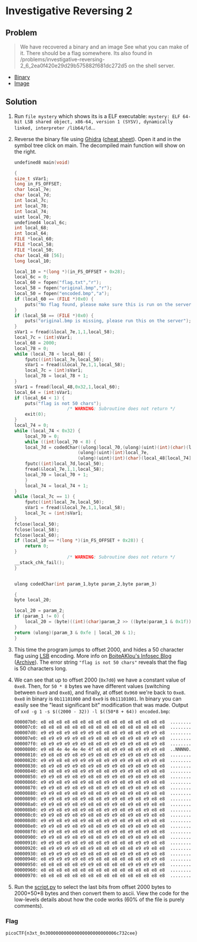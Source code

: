 # Investigative Reversing 2

## Problem

> We have recovered a binary and an image See what you can make of it. There should be a flag somewhere. Its also found in /problems/investigative-reversing-2_6_2ea0f420e29d29b575882f681dc272d5 on the shell server.

* [Binary](./mystery)
* [Image](./encoded.bmp)

## Solution

1. Run `file mystery` which shows its is a ELF executable: `mystery: ELF 64-bit LSB shared object, x86-64, version 1 (SYSV), dynamically linked, interpreter /lib64/ld`...
2. Reverse the binary file using [Ghidra](https://ghidra-sre.org/) ([cheat sheet](https://ghidra-sre.org/CheatSheet.html)). Open it and in the symbol tree click on main. The decompiled main function will show on the right.

    ```c++
    undefined8 main(void)

    {
    size_t sVar1;
    long in_FS_OFFSET;
    char local_7e;
    char local_7d;
    int local_7c;
    int local_78;
    int local_74;
    uint local_70;
    undefined4 local_6c;
    int local_68;
    int local_64;
    FILE *local_60;
    FILE *local_58;
    FILE *local_50;
    char local_48 [56];
    long local_10;

    local_10 = *(long *)(in_FS_OFFSET + 0x28);
    local_6c = 0;
    local_60 = fopen("flag.txt","r");
    local_58 = fopen("original.bmp","r");
    local_50 = fopen("encoded.bmp","a");
    if (local_60 == (FILE *)0x0) {
        puts("No flag found, please make sure this is run on the server");
    }
    if (local_58 == (FILE *)0x0) {
        puts("original.bmp is missing, please run this on the server");
    }
    sVar1 = fread(&local_7e,1,1,local_58);
    local_7c = (int)sVar1;
    local_68 = 2000;
    local_78 = 0;
    while (local_78 < local_68) {
        fputc((int)local_7e,local_50);
        sVar1 = fread(&local_7e,1,1,local_58);
        local_7c = (int)sVar1;
        local_78 = local_78 + 1;
    }
    sVar1 = fread(local_48,0x32,1,local_60);
    local_64 = (int)sVar1;
    if (local_64 < 1) {
        puts("flag is not 50 chars");
                        /* WARNING: Subroutine does not return */
        exit(0);
    }
    local_74 = 0;
    while (local_74 < 0x32) {
        local_70 = 0;
        while ((int)local_70 < 8) {
        local_7d = codedChar((ulong)local_70,(ulong)(uint)(int)(char)(local_48[local_74] + -5),
                            (ulong)(uint)(int)local_7e,
                            (ulong)(uint)(int)(char)(local_48[local_74] + -5));
        fputc((int)local_7d,local_50);
        fread(&local_7e,1,1,local_58);
        local_70 = local_70 + 1;
        }
        local_74 = local_74 + 1;
    }
    while (local_7c == 1) {
        fputc((int)local_7e,local_50);
        sVar1 = fread(&local_7e,1,1,local_58);
        local_7c = (int)sVar1;
    }
    fclose(local_50);
    fclose(local_58);
    fclose(local_60);
    if (local_10 == *(long *)(in_FS_OFFSET + 0x28)) {
        return 0;
    }
                        /* WARNING: Subroutine does not return */
    __stack_chk_fail();
    }


    ulong codedChar(int param_1,byte param_2,byte param_3)

    {
    byte local_20;

    local_20 = param_2;
    if (param_1 != 0) {
        local_20 = (byte)((int)(char)param_2 >> ((byte)param_1 & 0x1f));
    }
    return (ulong)(param_3 & 0xfe | local_20 & 1);
    }
    ```

3. This time the program jumps to offset 2000, and hides a 50 character flag using [LSB](https://en.wikipedia.org/wiki/Bit_numbering#Least_significant_bit) encoding. More info on [BoiteAKlou's Infosec Blog](https://www.boiteaklou.fr/Steganography-Least-Significant-Bit.html) ([Archive](https://web.archive.org/web/20200603202609/https://www.boiteaklou.fr/Steganography-Least-Significant-Bit.html)). The error string `"flag is not 50 chars"` reveals that the flag is 50 characters long.

4. We can see that up to offset 2000 (`0x7d0`) we have a constant value of `0xe8`. Then, for `50 * 8` bytes we have different values (switching between `0xe9` and `0xe8`), and finally, at offset `0x960` we're back to `0xe8`. `0xe8` in binary is `0b11101000` and `0xe9` is `0b11101001`. In binary you can easily see the "least significant bit" modification that was made. Output of `xxd -g 1 -s $((2000 - 32)) -l $((50*8 + 64)) encoded.bmp`:

    ```bash
    000007b0: e8 e8 e8 e8 e8 e8 e8 e8 e8 e8 e8 e8 e8 e8 e8 e8  ................
    000007c0: e8 e8 e8 e8 e8 e8 e8 e8 e8 e8 e8 e8 e8 e8 e8 e8  ................
    000007d0: e9 e9 e8 e9 e8 e9 e9 e8 e8 e8 e9 e8 e8 e9 e9 e8  ................
    000007e0: e8 e9 e9 e9 e9 e8 e9 e8 e8 e9 e8 e9 e8 e9 e9 e8  ................
    000007f0: e8 e9 e9 e9 e9 e9 e8 e8 e9 e9 e9 e9 e8 e8 e9 e8  ................
    00000800: e9 e8 4e 4e 4e 4e 4f e8 e8 e9 e9 e8 e9 e9 e9 e8  ..NNNNO.........
    00000810: e9 e8 e8 e9 e8 e9 e9 e8 e8 e9 e9 e9 e8 e9 e8 e8  ................
    00000820: e9 e9 e8 e8 e9 e9 e9 e8 e9 e9 e9 e9 e8 e9 e9 e8  ................
    00000830: e8 e9 e8 e9 e9 e8 e9 e8 e9 e9 e8 e9 e8 e9 e8 e8  ................
    00000840: e9 e8 e8 e9 e8 e9 e9 e8 e8 e9 e9 e9 e8 e9 e8 e8  ................
    00000850: e9 e9 e8 e9 e8 e9 e8 e8 e9 e9 e8 e9 e8 e9 e8 e8  ................
    00000860: e9 e9 e8 e9 e8 e9 e8 e8 e9 e9 e8 e9 e8 e9 e8 e8  ................
    00000870: e9 e9 e8 e9 e8 e9 e8 e8 e9 e9 e8 e9 e8 e9 e8 e8  ................
    00000880: e9 e9 e8 e9 e8 e9 e8 e8 e9 e9 e8 e9 e8 e9 e8 e8  ................
    00000890: e9 e9 e8 e9 e8 e9 e8 e8 e9 e9 e8 e9 e8 e9 e8 e8  ................
    000008a0: e9 e9 e8 e9 e8 e9 e8 e8 e9 e9 e8 e9 e8 e9 e8 e8  ................
    000008b0: e9 e9 e8 e9 e8 e9 e8 e8 e9 e9 e8 e9 e8 e9 e8 e8  ................
    000008c0: e9 e9 e8 e9 e8 e9 e8 e8 e9 e9 e8 e9 e8 e9 e8 e8  ................
    000008d0: e9 e9 e8 e9 e8 e9 e8 e8 e9 e9 e8 e9 e8 e9 e8 e8  ................
    000008e0: e9 e9 e8 e9 e8 e9 e8 e8 e9 e9 e8 e9 e8 e9 e8 e8  ................
    000008f0: e9 e9 e8 e9 e8 e9 e8 e8 e9 e9 e8 e9 e8 e9 e8 e8  ................
    00000900: e9 e9 e8 e9 e8 e9 e8 e8 e9 e9 e8 e9 e8 e9 e8 e8  ................
    00000910: e9 e9 e8 e9 e8 e9 e8 e8 e9 e8 e8 e8 e9 e9 e8 e8  ................
    00000920: e8 e9 e9 e9 e9 e8 e9 e8 e8 e9 e8 e8 e9 e9 e8 e8  ................
    00000930: e8 e9 e9 e9 e8 e9 e8 e8 e9 e8 e9 e9 e8 e9 e8 e8  ................
    00000940: e8 e9 e9 e9 e9 e8 e9 e8 e8 e8 e8 e8 e8 e9 e9 e8  ................
    00000950: e8 e8 e8 e8 e8 e9 e9 e8 e8 e8 e8 e9 e9 e9 e9 e8  ................
    00000960: e8 e8 e8 e8 e8 e8 e8 e8 e8 e8 e8 e8 e8 e8 e8 e8  ................
    00000970: e8 e8 e8 e8 e8 e8 e8 e8 e8 e8 e8 e8 e8 e8 e8 e8  ................
    ```

5. Run the [script.py](script.py) to select the last bits from offset 2000 bytes to 2000+50*8 bytes and then convert them to ascii. View the code for the low-levels details about how the code works (60% of the file is purely comments).

### Flag

`picoCTF{n3xt_0n300000000000000000000000006c732cee}`
